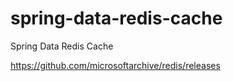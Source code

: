 # spring-data-redis-cache
Spring Data Redis Cache

https://github.com/microsoftarchive/redis/releases
